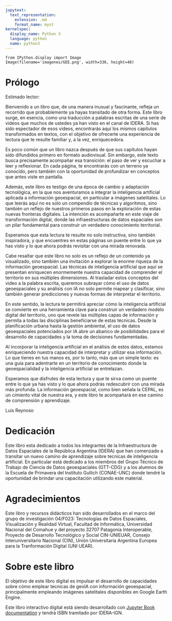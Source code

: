 ```yaml
---
jupytext:
  text_representation:
    extension: .md
    format_name: myst
kernelspec:
  display_name: Python 3
  language: python
  name: python3
---
```


```{code-cell} ipython3
from IPython.display import Image
Image(filename='imagenes/GEE.png', width=336, height=48)
```

# Prólogo

Estimado lector:

Bienvenido a un libro que, de una manera inusual y fascinante, refleja un recorrido que probablemente ya hayas transitado de otra forma. Este libro surge, en esencia, como una traducción a palabras escritas de una serie de videos que muchos de ustedes ya han visto en el canal de IDERA. Si has sido espectador de esos videos, encontrarás aquí los mismos capítulos transformados en textos, con el objetivo de ofrecerte una experiencia de lectura que te resulte familiar y, a la vez, enriquecedora.

Es poco común que un libro nazca después de que sus capítulos hayan sido difundidos primero en formato audiovisual. Sin embargo, este texto busca precisamente acompañar esa transición: el paso de ver y escuchar a leer y reflexionar. En cada página, te encontrarás con un terreno ya conocido, pero también con la oportunidad de profundizar en conceptos que antes viste en pantalla.

Además, este libro es testigo de una época de cambio y adaptación tecnológica, en la que nos aventuramos a integrar la inteligencia artificial aplicada a información geoespacial, en particular a imágenes satelitales. Lo que leerás aquí no es solo un compendio de técnicas y algoritmos, sino también un reflejo de nuestros primeros pasos en la exploración de estas nuevas fronteras digitales. La intención es acompañarte en este viaje de transformación digital, donde las infraestructuras de datos espaciales son un pilar fundamental para construir un verdadero conocimiento territorial.

Esperamos que esta lectura te resulte no solo instructiva, sino también inspiradora, y que encuentres en estas páginas un puente entre lo que ya has visto y lo que ahora podrás revisitar con una mirada renovada.

Cabe resaltar que este libro no solo es un reflejo de un contenido ya visualizado, sino también una invitación a explorar la enorme riqueza de la información geoespacial. Las técnicas de inteligencia artificial que aquí se presentan enriquecen enormemente nuestra capacidad de comprender el territorio en sus múltiples dimensiones. Al trasladar estos conceptos del video a la palabra escrita, queremos subrayar cómo el uso de datos geoespaciales y su análisis con IA no solo permite mapear y clasificar, sino también generar predicciones y nuevas formas de interpretar el territorio.

En este sentido, la lectura te permitirá apreciar cómo la inteligencia artificial se convierte en una herramienta clave para construir un verdadero modelo digital del territorio, uno que revele las múltiples capas de información y permita a todas las disciplinas beneficiarse de estas técnicas. Desde la planificación urbana hasta la gestión ambiental, el uso de datos geoespaciales potenciados por IA abre un abanico de posibilidades para el desarrollo de capacidades y la toma de decisiones fundamentadas.

Al incorporar la inteligencia artificial en el análisis de estos datos, estamos enriqueciendo nuestra capacidad de interpretar y utilizar esa información. Lo que tienes en tus manos es, por lo tanto, más que un simple texto: es una guía para adentrarte en un territorio de conocimiento donde la geoespacialidad y la inteligencia artificial se entrelazan.

Esperamos que disfrutes de esta lectura y que te sirva como un puente entre lo que ya has visto y lo que ahora podrás redescubrir con una mirada más profunda. La información geoespacial, como bien señala la CEPAL, es un cimiento vital de nuestra era, y este libro te acompañará en ese camino de comprensión y aprendizaje.

Luis Reynoso

# Dedicación

Este libro esta dedicado a todos los integrantes de la Infraestructura de Datos Espaciales de la República Argentina (IDERA) que han comenzado a transitar un nuevo camino de aprendizaje sobre tecnicas de inteligencia artificial. En particular está dedicado a los miembros del Grupo Técnico de Trabajo de Ciencia de Datos geoespaciales (GTT-CDG) y a los alumnos de la Escuela de Primavera del Instituto Gullich (CONAE-UNC) donde tendré la oportunidad de brindar una capacitación utilizando este material.

# Agradecimientos

Este libro y recursos didácticos han sido desarrollados en el marco del grupo de investigación 04/F023: Tecnologías de Datos Espaciales, Visualización y Realidad Virtual, Facultad de Informática, Universidad Nacional del Comahue y del proyecto 32707 Patagonia Interoperable, Proyecto de Desarrollo Tecnológico y Social CIN-UNIEUAR, Consejo Interuniversitario Nacional (CIN), Unión Universitaria Argentina Europea para la Tranformación Digital (UNI UEAR).

# Sobre este libro

El objetivo de este libro digital es impulsar el desarrollo de capacidades sobre cómo emplear tecnicas de geoIA con información geoespacial, principalmente empleando imágenes satelitales disponibles en Google Earth Engine.

Este libro interactivo digital está siendo desarrollado con [Jupyter Book documentation](https://jupyterbook.org) y tendrá ISBN tramitado por IDERA-IGN.

